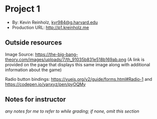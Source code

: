 # Project 1
+ By: Kevin Reinholz, kyr984@g.harvard.edu
+ Production URL: <http://p1.kreinholz.me>

## Outside resources
Image Source: <https://the-big-bang-theory.com/images/uploads/7/th_91035b831e518b169ab.png> (A link is provided on the page that displays this same image along with additional information about the game)

Radio button bindings: <https://vuejs.org/v2/guide/forms.html#Radio-1> and
<https://codepen.io/yanxyz/pen/pyOQMy>

## Notes for instructor
*any notes for me to refer to while grading; if none, omit this section*